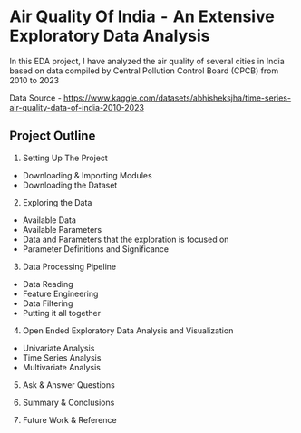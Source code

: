# Air Quality Of India  -  An Extensive Exploratory Data Analysis

In this EDA project, I have analyzed the air quality of several cities in India based on data compiled by Central Pollution Control Board (CPCB) from 2010 to 2023

Data Source - https://www.kaggle.com/datasets/abhisheksjha/time-series-air-quality-data-of-india-2010-2023

## Project Outline

1. Setting Up The Project
- Downloading & Importing Modules
- Downloading the Dataset

2. Exploring the Data
- Available Data
- Available Parameters
- Data and Parameters that the exploration is focused on
- Parameter Definitions and Significance

3. Data Processing Pipeline
- Data Reading
- Feature Engineering
- Data Filtering
- Putting it all together
  
4. Open Ended Exploratory Data Analysis and Visualization
- Univariate Analysis
- Time Series Analysis
- Multivariate Analysis

5. Ask & Answer Questions

6. Summary & Conclusions

7. Future Work & Reference
